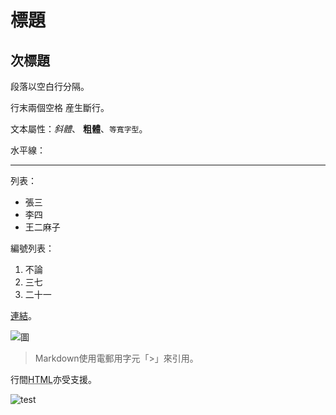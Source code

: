 標題
=======

## 次標題

段落以空白行分隔。

行末兩個空格  産生斷行。

文本屬性：_斜體_、
**粗體**、`等寬字型`。

水平線：

---

列表：

  * 張三
  * 李四
  * 王二麻子

編號列表：

  1. 不論
  2. 三七
  3. 二十一

[連結][示例]。

  [示例]: http://example.com

![圖](Icon-pictures.jpg "icon")

> Markdown使用電郵用字元「>」來引用。

行間<abbr title="Hypertext Markup Language">HTML</abbr>亦受支援。

![test](test.jpg)
